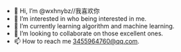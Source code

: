 - 👋 Hi, I’m @wxhnybz//我喜欢你
- 👀 I’m interested in who being interested in me.
- 🌱 I’m currently learning algorithm and machine learning.
- 💞️ I’m looking to collaborate on those excellent ones.
- 📫 How to reach me 3455964760@qq.com.

<!---
wxhnybz/wxhnybz is a ✨ special ✨ repository because its `README.md` (this file) appears on your GitHub profile.
You can click the Preview link to take a look at your changes.
--->
